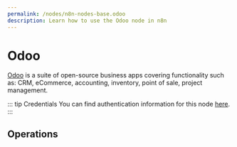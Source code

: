 ```yaml
---
permalink: /nodes/n8n-nodes-base.odoo
description: Learn how to use the Odoo node in n8n
---
```


# Odoo

[Odoo](https://www.odoo.com/) is a suite of open-source business apps covering functionality such as: CRM, eCommerce, accounting, inventory, point of sale, project management.

::: tip Credentials
You can find authentication information for this node [here](../../../credentials/Odoo/README.md).
:::

## Operations

<Resource node="n8n-nodes-base.odoo" />